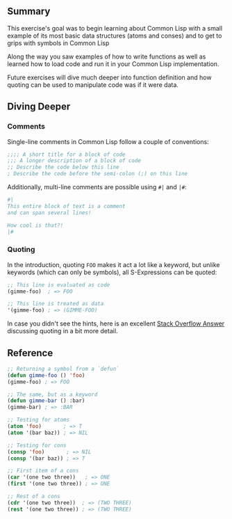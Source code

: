 ## Summary

This exercise's goal was to begin learning about Common Lisp with a small
example of its most basic data structures (atoms and conses) and to get to grips
with symbols in Common Lisp

Along the way you saw examples of how to write functions as well as learned how
to load code and run it in your Common Lisp implementation.

Future exercises will dive much deeper into function definition and how quoting
can be used to manipulate code was if it were data.

## Diving Deeper

### Comments

Single-line comments in Common Lisp follow a couple of conventions:

```lisp
;;;; A short title for a block of code
;;; A longer description of a block of code
;; Describe the code below this line
; Describe the code before the semi-colon (;) on this line
```

Additionally, multi-line comments are possible using `#|` and `|#`:

```lisp
#|
This entire block of text is a comment
and can span several lines!

How cool is that?!
|#
```

### Quoting

In the introduction, quoting `FOO` makes it act a lot like a keyword, but unlike
keywords (which can only be symbols), all S-Expressions can be quoted:

```lisp
;; This line is evaluated as code
(gimme-foo)  ; => FOO

;; This line is treated as data
'(gimme-foo) ; => (GIMME-FOO)
```

In case you didn't see the hints, here is an excellent [Stack Overflow
Answer][so-quoting] discussing quoting in a bit more detail.

## Reference

```lisp
;; Returning a symbol from a `defun`
(defun gimme-foo () 'foo)
(gimme-foo) ; => FOO

;; The same, but as a keyword
(defun gimme-bar () :bar)
(gimme-bar) ; => :BAR

;; Testing for atoms
(atom 'foo)       ; => T
(atom '(bar baz)) ; => NIL

;; Testing for cons
(consp 'foo)       ; => NIL
(consp '(bar baz)) ; => T

;; First item of a cons
(car '(one two three))   ; => ONE
(first '(one two three)) ; => ONE

;; Rest of a cons
(cdr '(one two three))  ; => (TWO THREE)
(rest '(one two three)) ; => (TWO THREE)
```

[so-quoting]: https://stackoverflow.com/questions/134887/when-to-use-or-quote-in-lisp
